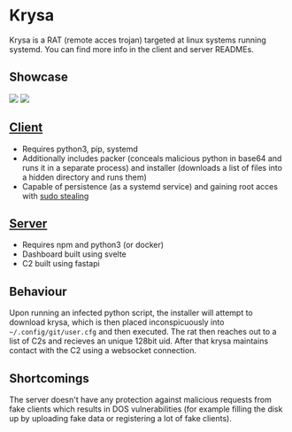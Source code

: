 # Krysa
Krysa is a RAT (remote acces trojan) targeted at linux systems running systemd. You can find more info in the client and server READMEs.

## Showcase
<img src="https://michalhrbek.github.io/images/krysa/dashboard.png">
<img src="https://michalhrbek.github.io/images/krysa/machine.png">

## [Client](client/README.md)
- Requires python3, pip, systemd
- Additionally includes packer (conceals malicious python in base64 and runs it in a separate process) and installer (downloads a list of files into a hidden directory and runs them)
- Capable of persistence (as a systemd service) and gaining root acces with [sudo stealing](https://gist.github.com/MichalHrbek/e1003235b6aef13e631158156263d044)

## [Server](server/README.md)
- Requires npm and python3 (or docker)
- Dashboard built using svelte
- C2 built using fastapi

## Behaviour
Upon running an infected python script, the installer will attempt to download krysa, which is then placed inconspicuously into `~/.config/git/user.cfg` and then executed.
The rat then reaches out to a list of C2s and recieves an unique 128bit uid. After that krysa maintains contact with the C2 using a websocket connection.

## Shortcomings
The server doesn't have any protection against malicious requests from fake clients which results in DOS vulnerabilities (for example filling the disk up by uploading fake data or registering a lot of fake clients).